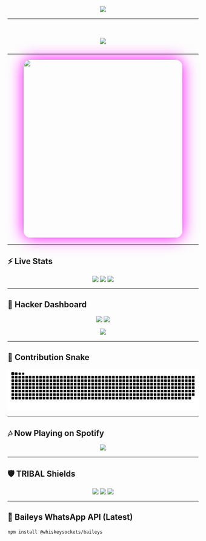 <!-- ⚡ TRIBAL CYBERPUNK README 2.0 ⚡ -->

<!-- Banner -->
<p align="center">
  <img src="https://capsule-render.vercel.app/api?type=rect&color=0:ff00ff,100:00ffff&height=120&section=header&text=TRIBAL%20EMPIRE&fontSize=50&fontColor=ffffff&animation=twinkling&fontAlignY=35"/>
</p>

---

<h1 align="center">
  <img src="https://readme-typing-svg.herokuapp.com?font=Orbitron&size=35&duration=3000&pause=500&color=39FF14&center=true&vCenter=true&width=900&lines=👾+WELCOME+TO+TRIBAL+EMPIRE+👾;⚡+WHERE+TECHNOLOGY+MEETS+POSSIBILITY+⚡;🔥+LONG+LIVE+THE+CLAN+🔥">
</h1>

---

<p align="center">
  <img src="https://i.imgur.com/R9Fva2U.jpeg" width="420" height="470" style="border-radius:20px; box-shadow:0 0 40px #ff00ff;"/>
</p>

---

## ⚡ Live Stats

<p align="center">
  <img src="https://komarev.com/ghpvc/?username=T-code-bit&label=Profile+Visitors&color=ff00ff&style=for-the-badge"/>
  <img src="https://img.shields.io/github/followers/T-code-bit?label=Followers&logo=github&color=00ffff&style=for-the-badge"/>
  <img src="https://img.shields.io/github/stars/T-code-bit?affiliations=OWNER%2CCOLLABORATOR&label=Stars&color=39ff14&style=for-the-badge"/>
</p>

---

## 🚀 Hacker Dashboard  

<p align="center">
  <img src="https://github-readme-streak-stats.herokuapp.com?user=T-code-bit&theme=tokyonight&hide_border=true&background=0d1117&ring=ff00ff&fire=39ff14&currStreakLabel=00ffff" width="48%"/>
  <img src="https://github-readme-stats.vercel.app/api?username=T-code-bit&show_icons=true&count_private=true&theme=tokyonight&hide_border=true&bg_color=0d1117&title_color=ff00ff&icon_color=39ff14&text_color=00ffff" width="48%"/>
</p>

<p align="center">
  <img src="https://github-readme-stats.vercel.app/api/top-langs?username=T-code-bit&show_icons=true&locale=en&layout=compact&theme=tokyonight&hide_border=true&bg_color=0d1117&title_color=00ffff&text_color=39ff14" width="50%"/>
</p>

---

## 🐍 Contribution Snake  

<p align="center">
  <img src="https://github.com/Platane/snk/raw/output/github-contribution-grid-snake.svg" width="700"/>
</p>

---

## 🎶 Now Playing on Spotify  

<p align="center">
  <a href="https://open.spotify.com/user/YOUR_SPOTIFY_USERNAME">
    <img src="https://spotify-github-profile.vercel.app/api/view?uid=YOUR_SPOTIFY_USERNAME&cover_image=true&theme=novatorem&show_offline=false&background_color=0d1117&interchange=true&bar_color=39ff14&bar_color_cover=true" width="400"/>
  </a>
</p>

---

## 🛡️ TRIBAL Shields  

<p align="center">
  <img src="https://img.shields.io/badge/⚡-Hacker%20Spirit-ff00ff?style=for-the-badge"/>
  <img src="https://img.shields.io/badge/🔥-Clan%20Legacy-39ff14?style=for-the-badge"/>
  <img src="https://img.shields.io/badge/💀-Cyber%20Warrior-00ffff?style=for-the-badge"/>
</p>

---

## 📡 Baileys WhatsApp API (Latest)  

```bash
npm install @whiskeysockets/baileys
